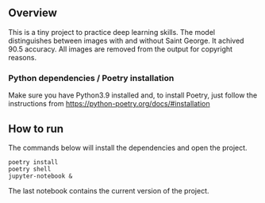 ## Overview

This is a tiny project to practice deep learning skills. The model distinguishes between images with and without Saint George. It achived 90.5 accuracy.
All images are removed from the output for copyright reasons. 

### Python dependencies / Poetry installation
Make sure you have Python3.9 installed and, to install Poetry, just follow the instructions from https://python-poetry.org/docs/#installation

## How to run
The commands below will install the dependencies and open the project.

```
poetry install
poetry shell
jupyter-notebook &
```

The last notebook contains the current version of the project.

